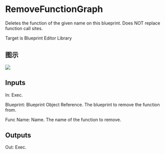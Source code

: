 # RemoveFunctionGraph

Deletes the function of the given name on this blueprint. Does NOT replace function call sites.

Target is Blueprint Editor Library

## 图示

![]($-20221218-18114412.png)

## Inputs

In: Exec.

Blueprint: Blueprint Object Reference. The blueprint to remove the function from.

Func Name: Name. The name of the function to remove.  

## Outputs

Out: Exec.

